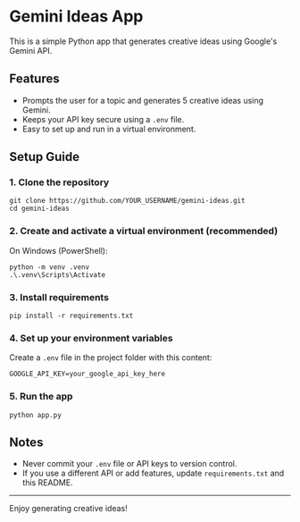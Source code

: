 # Gemini Ideas App

This is a simple Python app that generates creative ideas using Google's Gemini API.

## Features
- Prompts the user for a topic and generates 5 creative ideas using Gemini.
- Keeps your API key secure using a `.env` file.
- Easy to set up and run in a virtual environment.

## Setup Guide

### 1. Clone the repository
```
git clone https://github.com/YOUR_USERNAME/gemini-ideas.git
cd gemini-ideas
```

### 2. Create and activate a virtual environment (recommended)
On Windows (PowerShell):
```
python -m venv .venv
.\.venv\Scripts\Activate
```

### 3. Install requirements
```
pip install -r requirements.txt
```

### 4. Set up your environment variables
Create a `.env` file in the project folder with this content:
```
GOOGLE_API_KEY=your_google_api_key_here
```

### 5. Run the app
```
python app.py
```

## Notes
- Never commit your `.env` file or API keys to version control.
- If you use a different API or add features, update `requirements.txt` and this README.

---

Enjoy generating creative ideas!
